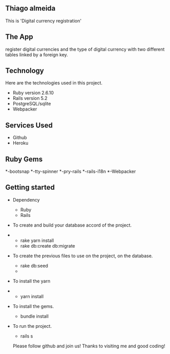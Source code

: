 ## Thiago almeida

This is 'Digital currency registration'

## The App

register digital currencies and the type of digital currency
with two different tables linked by a foreign key.

## Technology 

Here are the technologies used in this project.

* Ruby version  2.6.10
* Rails version 5.2
* PostgreSQL/sqlite
* Webpacker

## Services Used

* Github
* Heroku

## Ruby Gems

*-bootsnap
*-tty-spinner
*-pry-rails
*-rails-i18n
*-Webpacker

## Getting started

* Dependency
  - Ruby  
  - Rails

* To create and build your database accord of the project.
* - rake yarn install
  - rake db:create db:migrate
  
* To create the previous files to use on the project, on the database.
  - rake db:seed 
  - 
* To install the yarn
* - yarn install
* To install the gems.
  - bundle install


  
* To run the project.
  - rails s


  Please follow github and join us!
  Thanks to visiting me and good coding!
